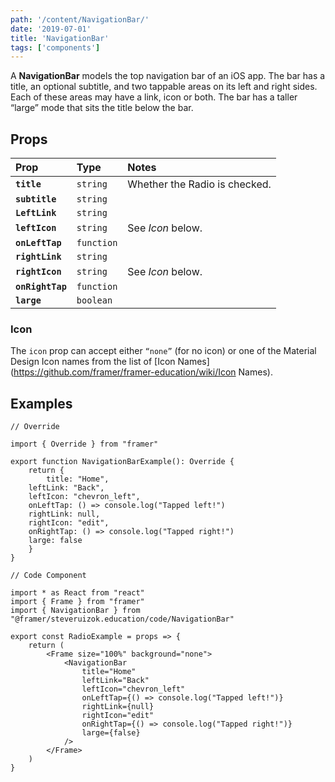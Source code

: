 ```yaml
---
path: '/content/NavigationBar/'
date: '2019-07-01'
title: 'NavigationBar'
tags: ['components']
---
```


A **NavigationBar** models the top navigation bar of an iOS app. The bar has a title, an optional subtitle, and two tappable areas on its left and right sides. Each of these areas may have a link, icon or both. The bar has a taller “large” mode that sits the title below the bar.

## Props

| Prop             | Type       | Notes                         |
| :--------------- | :--------- | :---------------------------- |
| **`title`**      | `string`   | Whether the Radio is checked. |
| **`subtitle`**   | `string`   |                               |
| **`LeftLink`**   | `string`   |                               |
| **`leftIcon`**   | `string`   | See _Icon_ below.             |
| **`onLeftTap`**  | `function` |                               |
| **`rightLink`**  | `string`   |                               |
| **`rightIcon`**  | `string`   | See _Icon_ below.             |
| **`onRightTap`** | `function` |                               |
| **`large`**      | `boolean`  |                               |

### Icon

The `icon` prop can accept either `“none”` (for no icon) or one of the Material Design Icon names from the list of [Icon Names](https://github.com/framer/framer-education/wiki/Icon Names).

## Examples

```tsx
// Override

import { Override } from "framer"

export function NavigationBarExample(): Override {
	return {
		title: "Home",
    leftLink: "Back",
    leftIcon: "chevron_left",
    onLeftTap: () => console.log("Tapped left!")
    rightLink: null,
    rightIcon: "edit",
    onRightTap: () => console.log("Tapped right!")
  	large: false
	}
}
```

```tsx
// Code Component

import * as React from "react"
import { Frame } from "framer"
import { NavigationBar } from "@framer/steveruizok.education/code/NavigationBar"

export const RadioExample = props => {
	return (
		<Frame size="100%" background="none">
			<NavigationBar
				title="Home"
				leftLink="Back"
				leftIcon="chevron_left"
				onLeftTap={() => console.log("Tapped left!")}
				rightLink={null}
				rightIcon="edit"
				onRightTap={() => console.log("Tapped right!")}
				large={false}
			/>
		</Frame>
	)
}
```
